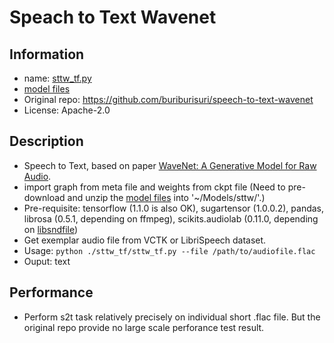 # Speach to Text Wavenet

## Information

- name: [sttw_tf.py](./sttw_tf/sttw_tf.py)
- [model files](https://drive.google.com/open?id=0B3ILZKxzcrUyVWwtT25FemZEZ1k)
- Original repo: https://github.com/buriburisuri/speech-to-text-wavenet
- License: Apache-2.0

## Description

+ Speech to Text, based on paper [WaveNet: A Generative Model for Raw Audio](https://arxiv.org/abs/1609.03499).
+ import graph from meta file and weights from ckpt file (Need to pre-download and unzip the [model files](https://drive.google.com/open?id=0B3ILZKxzcrUyVWwtT25FemZEZ1k) into '~/Models/sttw/'.)
+ Pre-requisite: tensorflow (1.1.0 is also OK), sugartensor (1.0.0.2), pandas, librosa (0.5.1, depending on ffmpeg), scikits.audiolab (0.11.0, depending on [libsndfile](http://www.mega-nerd.com/libsndfile/))
+ Get exemplar audio file from VCTK or LibriSpeech dataset.
+ Usage: `python ./sttw_tf/sttw_tf.py --file /path/to/audiofile.flac`
+ Ouput: text 

## Performance

* Perform s2t task relatively precisely on individual short .flac file. But the original repo provide no large scale perforance test result.
